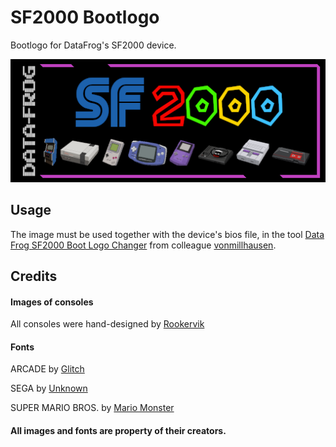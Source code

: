 # SF2000 Bootlogo
Bootlogo for DataFrog's SF2000 device.

![Boot Logo](SF2000_Boot_Logo.png)
## Usage
The image must be used together with the device's bios file, in the tool [Data Frog SF2000 Boot Logo Changer](https://vonmillhausen.github.io/sf2000/tools/bootLogoChanger.htm) from colleague [vonmillhausen](https://github.com/vonmillhausen).
## Credits
#### Images of consoles
All consoles were hand-designed by [Rookervik](https://retropie.org.uk/about/systems/)
#### Fonts
ARCADE by [Glitch](https://www.fontspace.com/arcade-classic-font-f3284)

SEGA by [Unknown](https://freefontsvault.com/sega-font/)

SUPER MARIO BROS. by [Mario Monster](https://www.fontspace.com/super-mario-bros-font-f3396)
#### All images and fonts are property of their creators.
